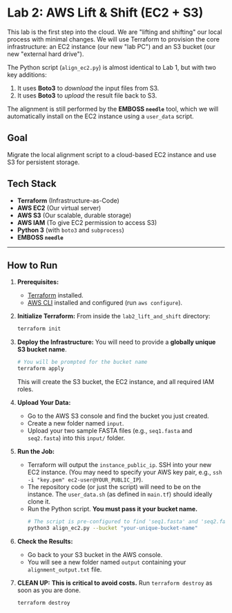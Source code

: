 # Lab 2: AWS Lift & Shift (EC2 + S3)

This lab is the first step into the cloud. We are "lifting and shifting" our local process with minimal changes. We will use Terraform to provision the core infrastructure: an EC2 instance (our new "lab PC") and an S3 bucket (our new "external hard drive").

The Python script (`align_ec2.py`) is almost identical to Lab 1, but with two key additions:
1.  It uses **Boto3** to *download* the input files from S3.
2.  It uses **Boto3** to *upload* the result file back to S3.

The alignment is still performed by the **EMBOSS `needle`** tool, which we will automatically install on the EC2 instance using a `user_data` script.

## Goal
Migrate the local alignment script to a cloud-based EC2 instance and use S3 for persistent storage.

## Tech Stack
* **Terraform** (Infrastructure-as-Code)
* **AWS EC2** (Our virtual server)
* **AWS S3** (Our scalable, durable storage)
* **AWS IAM** (To give EC2 permission to access S3)
* **Python 3** (with `boto3` and `subprocess`)
* **EMBOSS `needle`**

---

## How to Run

1.  **Prerequisites:**
    * [Terraform](https://www.terraform.io/) installed.
    * [AWS CLI](https://aws.amazon.com/cli/) installed and configured (run `aws configure`).

2.  **Initialize Terraform:**
    From inside the `lab2_lift_and_shift` directory:
    ```bash
    terraform init
    ```

3.  **Deploy the Infrastructure:**
    You will need to provide a **globally unique S3 bucket name**.
    ```bash
    # You will be prompted for the bucket name
    terraform apply
    ```
    This will create the S3 bucket, the EC2 instance, and all required IAM roles.

4.  **Upload Your Data:**
    * Go to the AWS S3 console and find the bucket you just created.
    * Create a new folder named `input`.
    * Upload your two sample FASTA files (e.g., `seq1.fasta` and `seq2.fasta`) into this `input/` folder.

5.  **Run the Job:**
    * Terraform will output the `instance_public_ip`. SSH into your new EC2 instance. (You may need to specify your AWS key pair, e.g., `ssh -i "key.pem" ec2-user@YOUR_PUBLIC_IP`).
    * The repository code (or just the script) will need to be on the instance. The `user_data.sh` (as defined in `main.tf`) should ideally clone it.
    * Run the Python script. **You must pass it your bucket name.**
        ```bash
        # The script is pre-configured to find 'seq1.fasta' and 'seq2.fasta'
        python3 align_ec2.py --bucket "your-unique-bucket-name"
        ```

6.  **Check the Results:**
    * Go back to your S3 bucket in the AWS console.
    * You will see a new folder named `output` containing your `alignment_output.txt` file.

7.  **CLEAN UP:**
    **This is critical to avoid costs.** Run `terraform destroy` as soon as you are done.
    ```bash
    terraform destroy
    ```